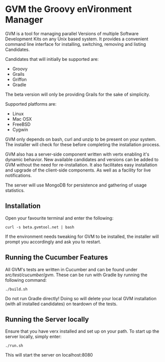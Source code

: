 # GVM the Groovy enVironment Manager

GVM is a tool for managing parallel Versions of multiple Software Development Kits on any Unix based system. It provides a convenient command line interface for installing, switching, removing and listing Candidates.

Candidates that will initially be supported are:

*   Groovy
*   Grails
*   Griffon
*   Gradle

The beta version will only be providing Grails for the sake of simplicity.

Supported platforms are:

*   Linux
*   Mac OSX
*   FreeBSD
*   Cygwin

GVM only depends on bash, curl and unzip to be present on your system. The installer will check for these before completing the installation process.

GVM also has a server-side component written with vertx enabling it's dynamic behavior. New available candidates and versions can be added to GVM without the need for re-installation. It also facilitates easy installation and upgrade of the client-side components. As well as a facility for live notifications. 

The server will use MongoDB for persistence and gathering of usage statistics.


## Installation

Open your favourite terminal and enter the following:

    curl -s beta.gvmtool.net | bash

If the environment needs tweaking for GVM to be installed, the installer will prompt you accordingly and ask you to restart.

## Running the Cucumber Features

All GVM's tests are written in Cucumber and can be found under *src/test/cucumber/gvm*. These can be run with Gradle by running the following command:

    ./build.sh

Do not run Gradle directly! Doing so will delete your local GVM installation (with all installed candidates) on teardown of the tests.

## Running the Server locally

Ensure that you have verx installed and set up on your path. To start up the server locally, simply enter:

    ./run.sh

This will start the server on localhost:8080

